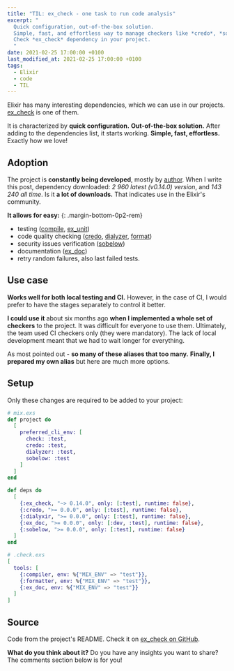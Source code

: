 ```yaml
---
title: "TIL: ex_check - one task to run code analysis"
excerpt: "
  Quick configuration, out-of-the-box solution.
  Simple, fast, and effortless way to manage checkers like *credo*, *sobelow* and *dialyzer*.
  Check *ex_check* dependency in your project.
  "
date: 2021-02-25 17:00:00 +0100
last_modified_at: 2021-02-25 17:00:00 +0100
tags:
  - Elixir
  - code
  - TIL
---
```


  Elixir has many interesting dependencies, which we can use in our projects.
  [ex_check](https://hex.pm/packages/ex_check) is one of them.

  It is characterized by **quick configuration.**
  **Out-of-the-box solution.**
  After adding to the dependencies list, it starts working.
  **Simple, fast, effortless.**
  Exactly how we love!

## Adoption

  The project is **constantly being developed**, mostly by [author](https://github.com/karolsluszniak).
  When I write this post, dependency downloaded: *2 960 latest (v0.14.0) version*, and *143 240 all time*.
  Is it **a lot of downloads.**
  That indicates use in the Elixir's community.

  **It allows for easy:**
  {: .margin-bottom-0p2-rem}
  * testing ([compile](https://hexdocs.pm/mix/Mix.Tasks.Compile.html), [ex_unit](https://hexdocs.pm/ex_unit/ExUnit.html))
  * code quality checking ([credo](https://hexdocs.pm/credo/overview.html), [dialyzer](https://hexdocs.pm/dialyxir/readme.html), [format](https://hexdocs.pm/mix/Mix.Tasks.Format.html))
  * security issues verification ([sobelow](https://hexdocs.pm/sobelow/readme.html))
  * documentation ([ex_doc](https://hexdocs.pm/ex_doc/readme.html))
  * retry random failures, also last failed tests.

## Use case

  **Works well for both local testing and CI.**
  However, in the case of CI, I would prefer to have the stages separately to control it better.

  **I could use it** about six months ago **when I implemented a whole set of checkers** to the project.
  It was difficult for everyone to use them.
  Ultimately, the team used CI checkers only (they were mandatory).
  The lack of local development meant that we had to wait longer for everything.

  As most pointed out - **so many of these aliases that too many.**
  **Finally, I prepared my own alias** but here are much more options.

## Setup

  Only these changes are required to be added to your project:

  ```elixir
  # mix.exs
  def project do
    [
      preferred_cli_env: [
        check: :test,
        credo: :test,
        dialyzer: :test,
        sobelow: :test
      ]
    ]
  end

  def deps do
    [
      {:ex_check, "~> 0.14.0", only: [:test], runtime: false},
      {:credo, ">= 0.0.0", only: [:test], runtime: false},
      {:dialyxir, ">= 0.0.0", only: [:test], runtime: false},
      {:ex_doc, ">= 0.0.0", only: [:dev, :test], runtime: false},
      {:sobelow, ">= 0.0.0", only: [:test], runtime: false}
    ]
  end
  ```

  ```elixir
  # .check.exs
  [
    tools: [
      {:compiler, env: %{"MIX_ENV" => "test"}},
      {:formatter, env: %{"MIX_ENV" => "test"}},
      {:ex_doc, env: %{"MIX_ENV" => "test"}}
    ]
  ]
  ```

## Source

  Code from the project's README.
  Check it on [ex_check on GitHub](https://github.com/karolsluszniak/ex_check).

  **What do you think about it?**
  Do you have any insights you want to share?
  The comments section below is for you!

